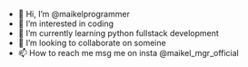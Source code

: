 - 👋 Hi, I’m @maikelprogrammer
- 👀 I’m interested in coding
- 🌱 I’m currently learning python fullstack development
- 💞️ I’m looking to collaborate on someine
- 📫 How to reach me msg me on insta @maikel_mgr_official

<!---
maikelprogrammer/maikelprogrammer is a ✨ special ✨ repository because its `README.md` (this file) appears on your GitHub profile.
You can click the Preview link to take a look at your changes.
--->
